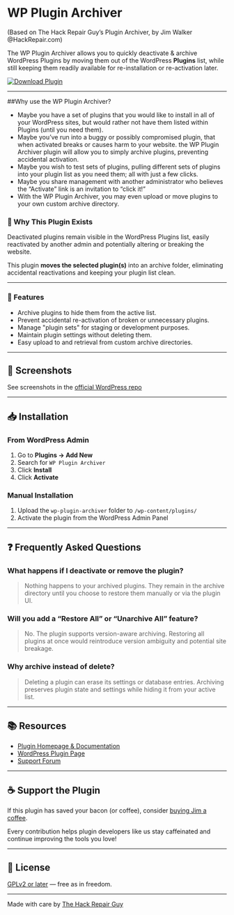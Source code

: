 # WP Plugin Archiver
(Based on The Hack Repair Guy’s Plugin Archiver, by Jim Walker @HackRepair.com)

The WP Plugin Archiver allows you to quickly deactivate & archive WordPress Plugins by moving them out of the WordPress **Plugins** list, while still keeping them readily available for re-installation or re-activation later.

[![Download Plugin](https://img.shields.io/badge/Download_on-WordPress.org-blue.svg)](https://wordpress.org/plugins/hackrepair-plugin-archiver/)

---

##Why use the WP Plugin Archiver?

* Maybe you have a set of plugins that you would like to install in all of your WordPress sites, but would rather not have them listed within Plugins (until you need them).
* Maybe you’ve run into a buggy or possibly compromised plugin, that when activated breaks or causes harm to your website. the WP Plugin Archiver plugin will allow you to simply archive plugins, preventing accidental activation.
* Maybe you wish to test sets of plugins, pulling different sets of plugins into your plugin list as you need them; all with just a few clicks.
* Maybe you share management with another administrator who believes the “Activate” link is an invitation to “click it!”
* With the WP Plugin Archiver, you may even upload or move plugins to your own custom archive directory.

### 🔧 Why This Plugin Exists

Deactivated plugins remain visible in the WordPress Plugins list, easily reactivated by another admin and potentially altering or breaking the website.

This plugin **moves the selected plugin(s)** into an archive folder, eliminating accidental reactivations and keeping your plugin list clean.

---

### 🚀 Features

- Archive plugins to hide them from the active list.
- Prevent accidental re-activation of broken or unnecessary plugins.
- Manage "plugin sets" for staging or development purposes.
- Maintain plugin settings without deleting them.
- Easy upload to and retrieval from custom archive directories.

---

## 📸 Screenshots

See screenshots in the [official WordPress repo](https://wordpress.org/extend/plugins/hackrepair-plugin-archiver/screenshots/)

---

## 📥 Installation

### From WordPress Admin

1. Go to **Plugins → Add New**
2. Search for `WP Plugin Archiver`
3. Click **Install**
4. Click **Activate**

### Manual Installation

1. Upload the `wp-plugin-archiver` folder to `/wp-content/plugins/`
2. Activate the plugin from the WordPress Admin Panel

---

## ❓ Frequently Asked Questions

### What happens if I deactivate or remove the plugin?

> Nothing happens to your archived plugins. They remain in the archive directory until you choose to restore them manually or via the plugin UI.

### Will you add a “Restore All” or “Unarchive All” feature?

> No. The plugin supports version-aware archiving. Restoring all plugins at once would reintroduce version ambiguity and potential site breakage.

### Why archive instead of delete?

> Deleting a plugin can erase its settings or database entries. Archiving preserves plugin state and settings while hiding it from your active list.

---

## 📚 Resources

- [Plugin Homepage & Documentation](https://hackrepair.com/about/hackrepair-plugin-archiver)
- [WordPress Plugin Page](https://wordpress.org/plugins/hackrepair-plugin-archiver/)
- [Support Forum](https://wordpress.org/support/hackrepair-plugin-archiver)

---

## ☕ Support the Plugin

If this plugin has saved your bacon (or coffee), consider [buying Jim a coffee](https://hackrepair.com/donations/buy-jim-a-coffee).

Every contribution helps plugin developers like us stay caffeinated and continue improving the tools you love!

---

## 📄 License

[GPLv2 or later](https://www.gnu.org/licenses/gpl-2.0.html) — free as in freedom.

---

Made with care by [The Hack Repair Guy](https://hackrepair.com)
